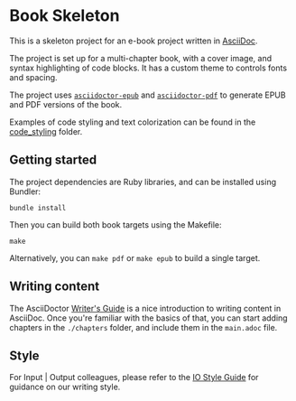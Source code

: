 # Book Skeleton

This is a skeleton project for an e-book project written in [AsciiDoc](https://en.wikipedia.org/wiki/AsciiDoc).

The project is set up for a multi-chapter book, with a cover image, and syntax highlighting of code blocks.
It has a custom theme to controls fonts and spacing.

The project uses [`asciidoctor-epub`](https://docs.asciidoctor.org/epub3-converter/latest/) and [`asciidoctor-pdf`](https://asciidoctor.org/docs/asciidoctor-pdf/) to generate EPUB and PDF versions of the book.

Examples of code styling and text colorization can be found in the [code_styling](https://github.com/input-output-hk/mastering-cardano/tree/main/code_styling) folder. 

## Getting started

The project dependencies are Ruby libraries, and can be installed using Bundler:

    bundle install

Then you can build both book targets using the Makefile:

    make

Alternatively, you can `make pdf` or `make epub` to build a single target.

## Writing content

The AsciiDoctor [Writer's Guide](https://asciidoctor.org/docs/asciidoc-writers-guide/) is a nice introduction to writing content in AsciiDoc.
Once you're familiar with the basics of that, you can start adding chapters in the `./chapters` folder, and include them in the `main.adoc` file.

## Style

For Input | Output colleagues, please refer to the [IO Style Guide](https://docs.google.com/document/d/1atyPDfwyGJpbZzTHKlQX4NFygaUiuRMMOhC3e1W99sk/edit) for guidance on our writing style. 
